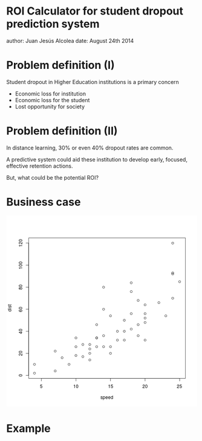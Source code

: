 ROI Calculator for student dropout prediction system
========================================================
author: Juan Jesús Alcolea
date: August 24th 2014

Problem definition (I)
========================================================

Student dropout in Higher Education institutions is a primary concern

- Economic loss for institution
- Economic loss for the student
- Lost opportunity for society

Problem definition (II)
========================================================

In distance learning, 30% or even 40% dropout rates are common.

A predictive system could aid these institution to develop early, focused, effective retention actions.  

But, what could be the potential ROI?

Business case
========================================================

![plot of chunk unnamed-chunk-1](presentation-figure/unnamed-chunk-1.png) 

Example
=========================================================
